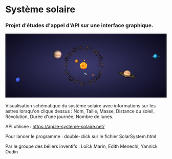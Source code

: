 # Système solaire

### Projet d'études d'appel d'API sur une interface graphique.

![My Image](images/Apercu.jpg)

Visualisation schématique du système solaire avec informations sur les astres lorsqu'on clique dessus : Nom, Taille, Masse, Distance du soleil, Révolution, Durée d'une journée, Nombre de lunes.


API utilisée : https://api.le-systeme-solaire.net/

Pour lancer le programme : double-click sur le fichier SolarSystem.html



Par le groupe des béliers inventifs : Loïck Marin, Edith Menechi, Yannick Oudin
